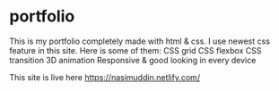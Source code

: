 # portfolio
This is my portfolio completely made with html & css.
I use newest css feature in this site. Here is some of them:
    CSS grid
    CSS flexbox
    CSS transition
    3D animation
    Responsive & good looking in every device
    
This site is live here https://nasimuddin.netlify.com/
